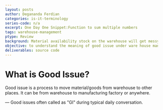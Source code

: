 ```yaml
---
layout: posts
author: Degananda Ferdian
categories: is-it-terminology
series-code: n/a
excerpt: One Day One Snippet:Function to sum multiple numbers
tags: warehouse-management
ptype: Review
background: Material availability stock on the warehouse will get messy if the movement is not logged properly.
objective: to understand the meaning of good issue under ware house management context.
deliverables: source code
---
```


# What is Good Issue?

Good issue is a process to move material/goods from warehouse to other places. It can be from warehouse to manufacturing factory or anywhere. 

&mdash; Good issues often called as "GI" during typical daily conversation.